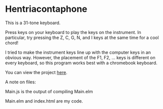 # Hentriacontaphone

This is a 31-tone keyboard.

Press keys on your keyboard to play the keys on the instrument.
In particular, try pressing the Z, C, G, N, and I keys at the same time for a cool chord!

I tried to make the instrument keys line up with the computer keys in an obvious way.
However, the placement of the F1, F2, ... keys is different on every keyboard, so this program works best with a chromebook keyboard.

You can view the project [here](http://htmlpreview.github.com/?https://github.com/rtavenner/Hentriacontaphone/master/index.html).

A note on files:

Main.js is the output of compiling Main.elm

Main.elm and index.html are my code.